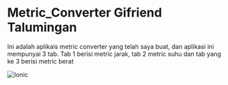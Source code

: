# Metric_Converter Gifriend Talumingan
Ini adalah aplikais metric converter yang telah saya buat, dan aplikasi ini mempunyai 3 tab. Tab 1 berisi metric jarak, tab 2 metric suhu dan tab yang ke 3 berisi metric berat





![Ionic](https://github.com/user-attachments/assets/e47e96bc-8895-482a-ba5b-009dbcfa3e60)

